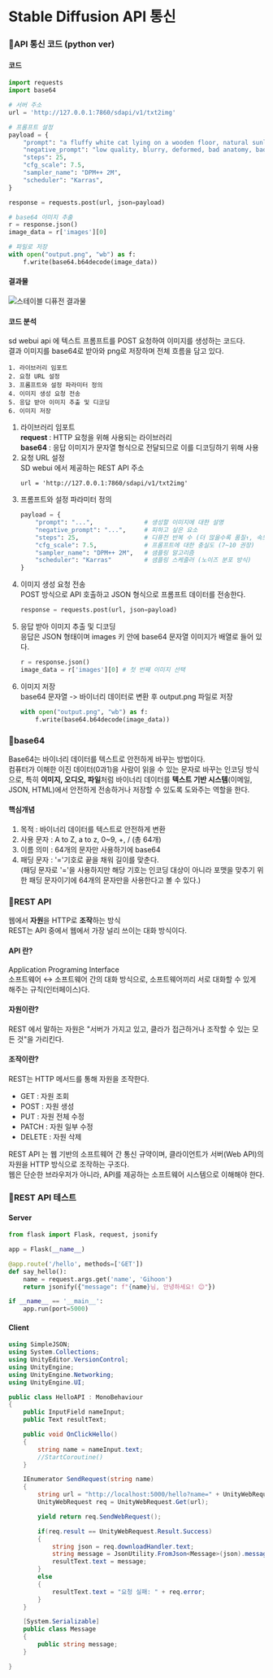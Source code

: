 # Stable Diffusion API 통신

### 📌API 통신 코드 (python ver)
#### 코드
```python
import requests
import base64

# 서버 주소
url = 'http://127.0.0.1:7860/sdapi/v1/txt2img'

# 프롬프트 설정
payload = {
    "prompt": "a fluffy white cat lying on a wooden floor, natural sunlight from the window, photorealistic, ultra detailed, 8k, soft shadow, close-up",
    "negative_prompt": "low quality, blurry, deformed, bad anatomy, bad eyes, cross-eyed, asymmetrical eyes, mutated eyes, fused eyes, extra eyes, extra limbs, cropped, out of frame, watermark, text, nsfw, unnatural colors",
    "steps": 25,
    "cfg_scale": 7.5,
    "sampler_name": "DPM++ 2M",
    "scheduler": "Karras",
}

response = requests.post(url, json=payload)

# base64 이미지 추출
r = response.json()
image_data = r['images'][0]

# 파일로 저장
with open("output.png", "wb") as f:
    f.write(base64.b64decode(image_data))
```
#### 결과물
![스테이블 디퓨전 결과물](img/post/250704/output.png)

#### 코드 분석
sd webui api 에 텍스트 프롬프트를 POST 요청하여 이미지를 생성하는 코드다.</br>
결과 이미지를 base64로 받아와 png로 저장하며 전체 흐름을 담고 있다.</br>
```plainText
1. 라이브러리 임포트
2. 요청 URL 설정
3. 프롬프트와 설정 파라미터 정의
4. 이미지 생성 요청 전송
5. 응답 받아 이미지 추출 및 디코딩
6. 이미지 저장
```
1. 라이브러리 임포트</br>
**request** : HTTP 요청을 위해 사용되는 라이브러리</br> 
**base64** : 응답 이미지가 문자열 형식으로 전달되므로 이를 디코딩하기 위해 사용</br>
2. 요청 URL 설정</br>
    SD webui 에서 제공하는 REST API 주소</br>
    ```plainText
    url = 'http://127.0.0.1:7860/sdapi/v1/txt2img'
    ```
3. 프롬프트와 설정 파라미터 정의</br>
    ```python
    payload = {
        "prompt": "...",              # 생성할 이미지에 대한 설명
        "negative_prompt": "...",     # 피하고 싶은 요소
        "steps": 25,                  # 디퓨전 반복 수 (더 많을수록 품질↑, 속도↓)
        "cfg_scale": 7.5,             # 프롬프트에 대한 충실도 (7~10 권장)
        "sampler_name": "DPM++ 2M",   # 샘플링 알고리즘
        "scheduler": "Karras"         # 샘플링 스케줄러 (노이즈 분포 방식)
    }
    ```
4. 이미지 생성 요청 전송</br>
    POST 방식으로 API 호출하고 JSON 형식으로 프롬프트 데이터를 전송한다.</br>
    ```python
    response = requests.post(url, json=payload)
    ```
5. 응답 받아 이미지 추출 및 디코딩</br>
    응답은 JSON 형태이며 images 키 안에 base64 문자열 이미지가 배열로 들어 있다.</br>
    ```python
    r = response.json()
    image_data = r['images'][0] # 첫 번째 이미지 선택
    ```
6. 이미지 저장</br>
    base64 문자열 -> 바이너리 데이터로 변환 후 output.png 파일로 저장</br>
    ```python
    with open("output.png", "wb") as f:
        f.write(base64.b64decode(image_data))
    ```

### 📌base64
Base64는 바이너리 데이터를 텍스트로 안전하게 바꾸는 방법이다.</br>
컴퓨터가 이해한 이진 데이터(0과1)을 사람이 읽을 수 있는 문자로 바꾸는 인코딩 방식으로, 특히 **이미지, 오디오, 파일**처럼 바이너리 데이터를 **텍스트 기반 시스템**(이메일, JSON, HTML)에서 안전하게 전송하거나 저장할 수 있도록 도와주는 역할을 한다.</br>

#### 핵심개념
1. 목적 : 바이너리 데이터를 텍스트로 안전하게 변환</br>
2. 사용 문자 : A to Z, a to z, 0~9, +, / (총 64개)</br>
3. 이름 의미 : 64개의 문자만 사용하기에 base64</br>
4. 패딩 문자 : '='기호로 끝을 채워 길이를 맞춘다.</br>
(패딩 문자로 '='을 사용하지만 해당 기호는 인코딩 대상이 아니라 포맷을 맞추기 위한 패딩 문자이기에 64개의 문자만을 사용한다고 볼 수 있다.)</br>

### 📌REST API
웹에서 **자원**을 HTTP로 **조작**하는 방식</br>
REST는 API 중에서 웹에서 가장 널리 쓰이는 대화 방식이다.</br>

#### API 란?
Application Programing Interface</br>
소프트웨어 ↔ 소프트웨어 간의 대화 방식으로, 소프트웨어끼리 서로 대화할 수 있게 해주는 규칙(인터페이스)다.</br>

#### 자원이란?
REST 에서 말하는 자원은 "서버가 가지고 있고, 클라가 접근하거나 조작할 수 있는 모든 것"을 가리킨다.</br>

#### 조작이란?
REST는 HTTP 메서드를 통해 자원을 조작한다.</br>
- GET : 자원 조회
- POST : 자원 생성
- PUT : 자원 전체 수정
- PATCH : 자원 일부 수정
- DELETE : 자원 삭제

REST API 는 웹 기반의 소프트웨어 간 통신 규약이며, 클라이언트가 서버(Web API)의 자원을 HTTP 방식으로 조작하는 구조다.</br>
웹은 단순한 브라우저가 아니라, API를 제공하는 소프트웨어 시스템으로 이해해야 한다.</br>

### 📌REST API 테스트

#### Server
```python
from flask import Flask, request, jsonify

app = Flask(__name__)

@app.route('/hello', methods=['GET'])
def say_hello():
    name = request.args.get('name', 'Gihoon')
    return jsonify({"message": f"{name}님, 안녕하세요! 😊"})

if __name__ == '__main__':
    app.run(port=5000)
```

#### Client
```csharp
using SimpleJSON;
using System.Collections;
using UnityEditor.VersionControl;
using UnityEngine;
using UnityEngine.Networking;
using UnityEngine.UI;

public class HelloAPI : MonoBehaviour
{
    public InputField nameInput;
    public Text resultText;

    public void OnClickHello()
    {
        string name = nameInput.text;
        //StartCoroutine()
    }

    IEnumerator SendRequest(string name)
    {
        string url = "http://localhost:5000/hello?name=" + UnityWebRequest.EscapeURL(name);
        UnityWebRequest req = UnityWebRequest.Get(url);

        yield return req.SendWebRequest();

        if(req.result == UnityWebRequest.Result.Success)
        {
            string json = req.downloadHandler.text;
            string message = JsonUtility.FromJson<Message>(json).message;
            resultText.text = message;
        }
        else
        {
            resultText.text = "요청 실패: " + req.error;
        }
    }

    [System.Serializable]
    public class Message
    {
        public string message;
    }

}
```


